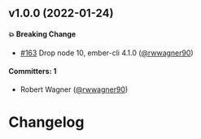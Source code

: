 
## v1.0.0 (2022-01-24)

#### :boom: Breaking Change
* [#163](https://github.com/adopted-ember-addons/ember-cognito/pull/163) Drop node 10, ember-cli 4.1.0 ([@rwwagner90](https://github.com/rwwagner90))

#### Committers: 1
- Robert Wagner ([@rwwagner90](https://github.com/rwwagner90))

# Changelog
